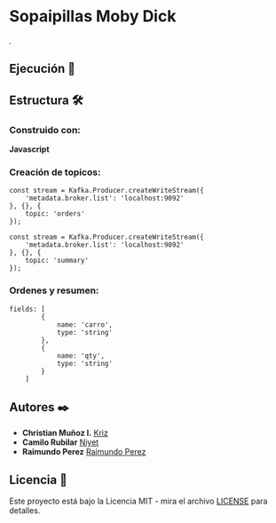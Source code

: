 # Sopaipillas Moby Dick

_._

## Ejecución 🔧





## Estructura 🛠️

### Construido con:

**Javascript**

### Creación de topicos:

```
const stream = Kafka.Producer.createWriteStream({
    'metadata.broker.list': 'localhost:9092'
}, {}, {
    topic: 'orders'
});
```

```
const stream = Kafka.Producer.createWriteStream({
    'metadata.broker.list': 'localhost:9092'
}, {}, {
    topic: 'summary'
});
```

### Ordenes y resumen:

```
fields: [
        {
            name: 'carro',
            type: 'string'
        },
        {
            name: 'qty',
            type: 'string'
        }
    ]
```


## Autores ✒️

* **Christian Muñoz I.** [Kriz](https://github.com/Kriz300)
* **Camilo Rubilar** [Niyet](https://github.com/niyetsin)
* **Raimundo Perez** [Raimundo Perez](https://github.com/raimundoperez8)

## Licencia 📄

Este proyecto está bajo la Licencia MIT - mira el archivo [LICENSE](LICENSE) para detalles.
